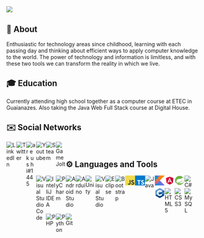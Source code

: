 <img src="https://i.imgur.com/TYoW7Zj.png" />

## 📜 About
Enthusiastic for technology areas since childhood, learning with each passing day and thinking about efficient ways to apply computer knowledge to the world. The power of technology and information is limitless, and with these two tools we can transform the reality in which we live.

## 🎓 Education
Currently attending high school together as a computer course at ETEC in Guaianazes. Also taking the Java Web Full Stack course at Digital House.

## ✉️ Social Networks
[<img align="left" title="LinkedIn" alt="LinkedIn" width="26px" src="https://image.flaticon.com/icons/png/512/174/174857.png">][linkedIn]

[<img align="left" title="Twitter" alt="Twitter" width="26px" src="https://image.flaticon.com/icons/png/512/124/124021.png">][twitter]

<img align="left" title="a r e k u s h i#1445" alt="a r e k u s h i#1445" width="26px" src="https://images-wixmp-ed30a86b8c4ca887773594c2.wixmp.com/f/198142ac-f410-423a-bf0b-34c9cb5d9609/dbtif5j-60306864-d6b7-44b6-a9ff-65e8adcfb911.png/v1/fill/w_512,h_512,q_80,strp/discord_metro_icon_by_destuert_dbtif5j-fullview.jpg?token=eyJ0eXAiOiJKV1QiLCJhbGciOiJIUzI1NiJ9.eyJzdWIiOiJ1cm46YXBwOiIsImlzcyI6InVybjphcHA6Iiwib2JqIjpbW3siaGVpZ2h0IjoiPD01MTIiLCJwYXRoIjoiXC9mXC8xOTgxNDJhYy1mNDEwLTQyM2EtYmYwYi0zNGM5Y2I1ZDk2MDlcL2RidGlmNWotNjAzMDY4NjQtZDZiNy00NGI2LWE5ZmYtNjVlOGFkY2ZiOTExLnBuZyIsIndpZHRoIjoiPD01MTIifV1dLCJhdWQiOlsidXJuOnNlcnZpY2U6aW1hZ2Uub3BlcmF0aW9ucyJdfQ.r0rJ0qqNc9Wo-X9k4MxNxL4lqnJpmRAw9AJGvdI0a7s">

[<img align="left" title="Youtube" alt="Youtube" width="26px" src="https://encrypted-tbn0.gstatic.com/images?q=tbn%3AANd9GcSTNdibL2sS3UiE5NAbKh5LmhSrwcagr77NJw&usqp=CAU">][youtube]

[<img align="left" title="Steam" alt="Steam" width="26px" src="https://icons-for-free.com/iconfiles/png/512/gamer+gaming+social+social+media+square+steam+icon-1320192620137391650.png">][steam]

[<img align="left" title="GameJolt" alt="GameJolt" width="26px" src="https://i.imgur.com/ynax4oB.png">][gamejolt]

<br>

## ⚙️ Languages and Tools
<img align="left" title="Visual Studio Code" alt="Visual Studio Code" width="26px" src="https://images-wixmp-ed30a86b8c4ca887773594c2.wixmp.com/f/217d5ea0-623d-40b1-9b31-027b904a5f15/ddjrgww-846ce429-3b0d-4ad8-bf6d-ac52dfe48201.png?token=eyJ0eXAiOiJKV1QiLCJhbGciOiJIUzI1NiJ9.eyJzdWIiOiJ1cm46YXBwOiIsImlzcyI6InVybjphcHA6Iiwib2JqIjpbW3sicGF0aCI6IlwvZlwvMjE3ZDVlYTAtNjIzZC00MGIxLTliMzEtMDI3YjkwNGE1ZjE1XC9kZGpyZ3d3LTg0NmNlNDI5LTNiMGQtNGFkOC1iZjZkLWFjNTJkZmU0ODIwMS5wbmcifV1dLCJhdWQiOlsidXJuOnNlcnZpY2U6ZmlsZS5kb3dubG9hZCJdfQ.ZkEnCXJtjhT0v0UEQF7_k0VfiSaIoZa-YlerQJG-CXw">

<img align="left" title="IntelliJ IDEA" alt="IntelliJ IDEA" width="26px" src="https://cdn.iconscout.com/icon/free/png-256/intellij-idea-569199.png">

<img align="left" title="PyCharm" alt="PyCharm" width="26px" src="https://lh3.googleusercontent.com/proxy/yLFNkDaD5sUAaFROiejjMBtlsBzMSImCnE8O2QJUejpVQGPW2e52ODxsPkBQSvZwT03s70CJZqYN90ZZDzIaKeHCKlCeLxfqMg2IT2I-At3MKWyRwXiSk2SI3xa_y0vVrKrQDf0EeWSzFGaBCtiRzw">

<img align="left" title="Android Studio" alt="Android Studio" width="26px" src="https://2.bp.blogspot.com/-tzm1twY_ENM/XlCRuI0ZkRI/AAAAAAAAOso/BmNOUANXWxwc5vwslNw3WpjrDlgs9PuwQCLcBGAsYHQ/s1600/pasted%2Bimage%2B0.png">

<img align="left" title="Arduino" alt="Arduino" width="26px" src="https://i.imgur.com/8Kilnfn.png">

<img align="left" title="Unity" alt="Unity" width="26px" src="https://gextoneducation.com/wp-content/uploads/2018/08/unity.png">

<img align="left" title="Visual Studio" alt="Visual Studio" width="26px" src="https://images-wixmp-ed30a86b8c4ca887773594c2.wixmp.com/f/04a27585-0fc2-4410-9b1d-8e251f047df8/d5qnp17-521c36f3-c10a-436b-80d4-aa9ef3f4b2ca.png/v1/fill/w_300,h_300,q_80,strp/visual_studio_2012___windows_startscreen_icon_by_revisionzero_d5qnp17-fullview.jpg?token=eyJ0eXAiOiJKV1QiLCJhbGciOiJIUzI1NiJ9.eyJzdWIiOiJ1cm46YXBwOiIsImlzcyI6InVybjphcHA6Iiwib2JqIjpbW3siaGVpZ2h0IjoiPD0zMDAiLCJwYXRoIjoiXC9mXC8wNGEyNzU4NS0wZmMyLTQ0MTAtOWIxZC04ZTI1MWYwNDdkZjhcL2Q1cW5wMTctNTIxYzM2ZjMtYzEwYS00MzZiLTgwZDQtYWE5ZWYzZjRiMmNhLnBuZyIsIndpZHRoIjoiPD0zMDAifV1dLCJhdWQiOlsidXJuOnNlcnZpY2U6aW1hZ2Uub3BlcmF0aW9ucyJdfQ.Cn4C8MCXL9Jcx5vNQcDKSJQWmUggkdc2KdQVqu95EPs">

<img align="left" title="Eclipse" alt="Eclipse" width="26px" src="https://pbs.twimg.com/profile_images/926479521292828672/Ma-pahqu_400x400.jpg">

<img align="left" title="Bootstrap" alt="Bootstrap" width="26px" src="https://www.zerozetasm.it/14nuovosito/0zsm/img/bootstrap.png">

<img align="left" title="JS" alt="JS" width="26px" src="https://raw.githubusercontent.com/github/explore/80688e429a7d4ef2fca1e82350fe8e3517d3494d/topics/javascript/javascript.png">

<img align="left" title="TS" alt="TS" width="26px" src="https://raw.githubusercontent.com/github/explore/80688e429a7d4ef2fca1e82350fe8e3517d3494d/topics/typescript/typescript.png">

<img align="left" title="Java" alt="Java" width="26px" src="https://i.imgur.com/A94EZor.png">

<img align="left" title="Kotlin" alt="Kotlin" width="26px" src="https://raw.githubusercontent.com/github/explore/80688e429a7d4ef2fca1e82350fe8e3517d3494d/topics/kotlin/kotlin.png">

<img align="left" title="Angular" alt="Angular" width="26px" src="https://raw.githubusercontent.com/github/explore/80688e429a7d4ef2fca1e82350fe8e3517d3494d/topics/angular/angular.png">

<img align="left" title="Spring" alt="Spring" width="26px" src="https://raw.githubusercontent.com/github/explore/80688e429a7d4ef2fca1e82350fe8e3517d3494d/topics/spring-boot/spring-boot.png">

<img align="left" title="C#" alt="C#" width="26px" src="https://cdn.iconscout.com/icon/free/png-512/csharp-1-1175241.png">

<img align="left" title="C++" alt="C++" width="26px" src="https://raw.githubusercontent.com/github/explore/80688e429a7d4ef2fca1e82350fe8e3517d3494d/topics/cpp/cpp.png">

<img align="left" title="HTML5" alt="HTML5" width="26px" src="https://image.flaticon.com/icons/svg/1216/1216733.svg">

<img align="left" title="CSS3" alt="CSS3" width="26px" src="https://www.shareicon.net/data/2015/09/08/97876_css_512x512.png">

<img align="left" title="MySQL" alt="MySQL" width="26px" src="https://cdn1.iconfinder.com/data/icons/programing-development-7/24/mysql_database_logo_data_base-512.png">

<img align="left" title="PHP" alt="PHP" width="26px" src="https://www.cursou.com.br/wp-content/uploads/2017/10/Curso-de-PHP-PSRs.png">

<img align="left" title="Python" alt="Python" width="26px" src="https://cdn.icon-icons.com/icons2/1508/PNG/512/python_104451.png">

<img align="left" title="Git" alt="Git" width="26px" src="https://upload.wikimedia.org/wikipedia/commons/thumb/3/3f/Git_icon.svg/1200px-Git_icon.svg.png">

<!-- Links -->
[linkedin]: https://www.linkedin.com/in/alex-ferreira/
[twitter]: https://twitter.com/Arekushii_
[youtube]: https://www.youtube.com/c/arekushi
[steam]: https://steamcommunity.com/id/arekush1_
[gamejolt]: https://gamejolt.com/@arekushi
